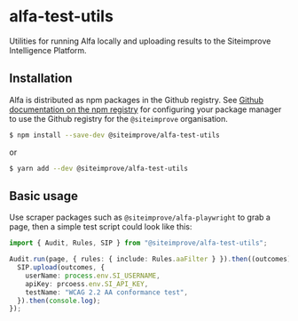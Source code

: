 # alfa-test-utils

Utilities for running Alfa locally and uploading results to the Siteimprove Intelligence Platform.

## Installation

Alfa is distributed as npm packages in the Github registry. See [Github documentation on the npm registry](https://docs.github.com/en/packages/working-with-a-github-packages-registry/working-with-the-npm-registry#installing-a-package) for configuring your package manager to use the Github registry for the `@siteimprove` organisation.

```bash
$ npm install --save-dev @siteimprove/alfa-test-utils
```
or
```bash
$ yarn add --dev @siteimprove/alfa-test-utils
```

## Basic usage

Use scraper packages such as `@siteimprove/alfa-playwright` to grab a page, then a simple test script could look like this:

```typescript
import { Audit, Rules, SIP } from "@siteimprove/alfa-test-utils";

Audit.run(page, { rules: { include: Rules.aaFilter } }).then((outcomes) => {
  SIP.upload(outcomes, {
    userName: process.env.SI_USERNAME,
    apiKey: prcoess.env.SI_API_KEY,
    testName: "WCAG 2.2 AA conformance test",
  }).then(console.log);
});
```
